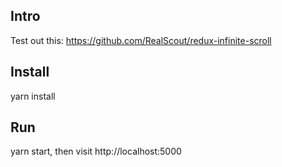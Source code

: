 ## Intro

Test out this: https://github.com/RealScout/redux-infinite-scroll


## Install

yarn install

## Run

yarn start, then visit http://localhost:5000
